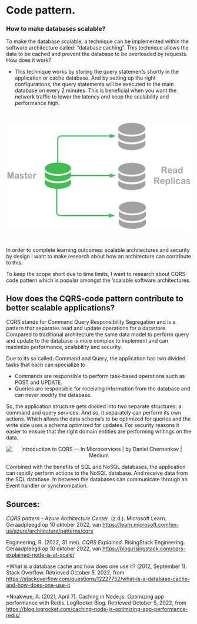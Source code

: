﻿# Code pattern.

### How to make databases scalable?

To make the database scalable, a technique can be implemented within the software architecture called: “database caching”. This technique allows the data to be cached and prevent the database to be overloaded by requests. 
How does it work? 
-	This technique works by storing the query statements shortly in the application or cache database. And by setting up the right configurations, the query statements will be executed to the main database on every 2 minutes. This is beneficial when you want the network traffic to lower the latency and keep the scalability and performance high.

&nbsp;
&nbsp;

 
<div align = center>
<img src = "../img/DB-ReadReplicas.png" width="500" />
</div>

&nbsp;
&nbsp;

In order to complete learning outcomes: scalable architectures and security by design I want to make research about how an architecture can contribute to this.

To keep the scope short due to time limits, I want to research about CQRS-code pattern which is popular amongst the ‘scalable software architectures.
## How does the CQRS-code pattern contribute to better scalable applications?

CQRS stands for Command Query Responsibility Segregation and is a pattern that separates read and update operations for a datastore. Compared to traditional architecture the same data model to perform query and update to the database is more complex to implement and can maximize performance, scalability and security.

Due to its so called: Command and Query, the application has two divided tasks that each can specialize to.

- Commands are responsible to perform task-based operations such as POST and UPDATE.
- Queries are responsible for receiving information from the database and can never modify the database.

So, the application structure gets divided into two separate structures: a command and query services. And so, it separately can perform its own actions. Which allows the data schema’s to be optimized for queries and the write side uses a schema optimized for updates. For security reasons it easier to ensure that the right domain entities are performing writings on the data.
<div align = center>

![Introduction to CQRS — In Microservices | by Daniel Chernenkov | Medium](../img/Aspose.Words.d4adb322-9f43-4940-af40-c0e383f85ecb.001.png)
</div>
Combined with the benefits of SQL and NoSQL databases, the application can rapidly perform actions to the NoSQL database. And receive data from the SQL database. In between the databases can communicate through an Event handler or synchronization. 

## Sources:
*CQRS pattern - Azure Architecture Center*. (z.d.). Microsoft Learn. Geraadpleegd op 10 oktober 2022, van <https://learn.microsoft.com/en-us/azure/architecture/patterns/cqrs>

Engineering, R. (2022, 31 mei). *CQRS Explained*. RisingStack Engineering. Geraadpleegd op 10 oktober 2022, van <https://blog.risingstack.com/cqrs-explained-node-js-at-scale/>

*What is a database cache and how does one use it? (2012, September 1). Stack Overflow. Retrieved October 5, 2022, from https://stackoverflow.com/questions/12227752/what-is-a-database-cache-and-how-does-one-use-it

*Nnakwue, A. (2021, April 7). Caching in Node.js: Optimizing app performance with Redis. LogRocket Blog. Retrieved October 5, 2022, from https://blog.logrocket.com/caching-node-js-optimizing-app-performance-redis/

